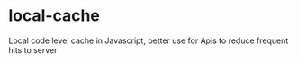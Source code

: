 # local-cache
Local code level cache in Javascript, better use for Apis to reduce frequent hits to server
